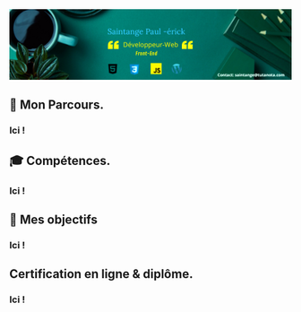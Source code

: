 <img src="https://raw.githubusercontent.com/paul22330/paul22330/master/Banniere linkedin -officiel.png" alt="Banniere Saintange Paul">

## 👦 Mon Parcours.

###  Ici ! 


##  :mortar_board: Compétences.

###  Ici !


## 🚀 Mes objectifs

###  Ici !


## Certification en ligne & diplôme.

###  Ici !


 



